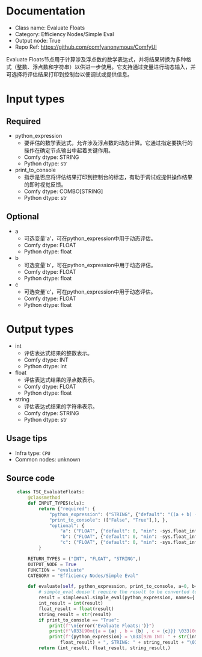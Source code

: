 
# Documentation
- Class name: Evaluate Floats
- Category: Efficiency Nodes/Simple Eval
- Output node: True
- Repo Ref: https://github.com/comfyanonymous/ComfyUI

Evaluate Floats节点用于计算涉及浮点数的数学表达式，并将结果转换为多种格式（整数、浮点数和字符串）以供进一步使用。它支持通过变量进行动态输入，并可选择将评估结果打印到控制台以便调试或提供信息。

# Input types
## Required
- python_expression
    - 要评估的数学表达式，允许涉及浮点数的动态计算。它通过指定要执行的操作在确定节点输出中起着关键作用。
    - Comfy dtype: STRING
    - Python dtype: str
- print_to_console
    - 指示是否应将评估结果打印到控制台的标志，有助于调试或提供操作结果的即时视觉反馈。
    - Comfy dtype: COMBO[STRING]
    - Python dtype: str
## Optional
- a
    - 可选变量'a'，可在python_expression中用于动态评估。
    - Comfy dtype: FLOAT
    - Python dtype: float
- b
    - 可选变量'b'，可在python_expression中用于动态评估。
    - Comfy dtype: FLOAT
    - Python dtype: float
- c
    - 可选变量'c'，可在python_expression中用于动态评估。
    - Comfy dtype: FLOAT
    - Python dtype: float

# Output types
- int
    - 评估表达式结果的整数表示。
    - Comfy dtype: INT
    - Python dtype: int
- float
    - 评估表达式结果的浮点数表示。
    - Comfy dtype: FLOAT
    - Python dtype: float
- string
    - 评估表达式结果的字符串表示。
    - Comfy dtype: STRING
    - Python dtype: str


## Usage tips
- Infra type: `CPU`
- Common nodes: unknown


## Source code
```python
    class TSC_EvaluateFloats:
        @classmethod
        def INPUT_TYPES(cls):
            return {"required": {
                "python_expression": ("STRING", {"default": "((a + b) - c) / 2", "multiline": False}),
                "print_to_console": (["False", "True"],), },
                "optional": {
                    "a": ("FLOAT", {"default": 0, "min": -sys.float_info.max, "max": sys.float_info.max, "step": 1}),
                    "b": ("FLOAT", {"default": 0, "min": -sys.float_info.max, "max": sys.float_info.max, "step": 1}),
                    "c": ("FLOAT", {"default": 0, "min": -sys.float_info.max, "max": sys.float_info.max, "step": 1}), },
            }

        RETURN_TYPES = ("INT", "FLOAT", "STRING",)
        OUTPUT_NODE = True
        FUNCTION = "evaluate"
        CATEGORY = "Efficiency Nodes/Simple Eval"

        def evaluate(self, python_expression, print_to_console, a=0, b=0, c=0):
            # simple_eval doesn't require the result to be converted to a string
            result = simpleeval.simple_eval(python_expression, names={'a': a, 'b': b, 'c': c})
            int_result = int(result)
            float_result = float(result)
            string_result = str(result)
            if print_to_console == "True":
                print(f"\n{error('Evaluate Floats:')}")
                print(f"\033[90m{{a = {a} , b = {b} , c = {c}}} \033[0m")
                print(f"{python_expression} = \033[92m INT: " + str(int_result) + " , FLOAT: " + str(
                    float_result) + ", STRING: " + string_result + "\033[0m")
            return (int_result, float_result, string_result,)

```
